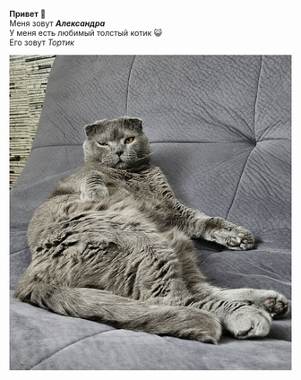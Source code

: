 **<span style="#3450a4">Привет</span>** :wave:   
Меня зовут **_Александра_**   
У меня есть любимый толстый котик :smiley_cat:  
Его зовут _Тортик_    

![alt text](Tortik-1.png)

